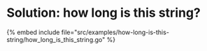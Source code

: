 # Solution: how long is this string?

{% embed include file="src/examples/how-long-is-this-string/how_long_is_this_string.go" %}



